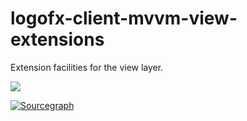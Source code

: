 # logofx-client-mvvm-view-extensions
Extension facilities for the view layer.

<img src=https://ci.appveyor.com/api/projects/status/github/logofx/logofx-client-mvvm-view-extensions>



[![Sourcegraph](https://sourcegraph.com/github.com/LogoFX/logofx-client-mvvm-view-extensions/-/badge.svg)](https://sourcegraph.com/github.com/LogoFX/logofx-client-mvvm-view-extensions?badge)

